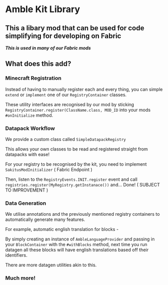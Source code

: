 # Amble Kit Library
## This a libary mod that can be used for code simplifying for developing on Fabric
***This is used in many of our Fabric mods***

## What does this add?

### Minecraft Registration
Instead of having to manually register each and every thing, you can simple `extend` or `implement` one of our `RegistryContainer` classes.

These utility interfaces are recognised by our mod by sticking `RegistryContainer.register(ClassName.class, MOD_ID` into your mods `#onInitialize` method.

### Datapack Workflow
We provide a custom class called `SimpleDatapackRegistry`

This allows your own classes to be read and registered straight from datapacks with ease!

For your registry to be recognised by the kit, you need to implement `SakitusModInitializer` ( Fabric Endpoint )

Then, listen to the `RegistryEvents.INIT.register` event and call `registries.register(MyRegistry.getInstanace())` and... Done! ( SUBJECT TO IMPROVEMENT )

### Data Generation
We utilise annotations and the previously mentioned registry containers to automatically generate many features.

For example, automatic english translation for blocks - 

By simply creating an instance of `AmbleLanguageProvider` and passing in your `BlockContainer` with the `#withBlocks` method, next time you run datagen all these blocks will have english translations based off their identifiers.

There are more datagen utilities akin to this.

### Much more!
